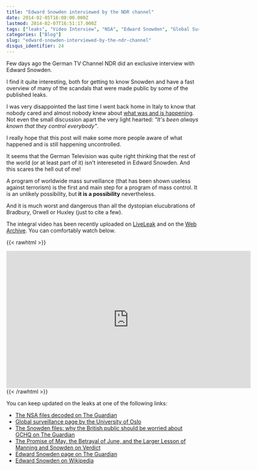 ```yaml
---
title: "Edward Snowden interviewed by the NDR channel"
date: 2014-02-05T16:08:00.000Z
lastmod: 2014-02-07T16:51:17.000Z
tags: ["leaks", "Video Interview", "NSA", "Edward Snowden", "Global Surveillance"]
categories: ["Blog"]
slug: "edward-snowden-interviewed-by-the-ndr-channel"
disqus_identifier: 24
---
```


Few days ago the German TV Channel NDR did an exclusive interview with Edward Snowden.

I find it quite interesting, both for getting to know Snowden and have a fast overview of many of the scandals that were made public by some of the published leaks.

I was very disappointed the last time I went back home in Italy to know that nobody cared and almost nobody knew about [what was and is happening](http://www.theguardian.com/world/the-nsa-files). Not even the small discussion apart the very light hearted: _"It's been always known that they control everybody"_.

I really hope that this post will make some more people aware of what happened and is still happening uncontrolled.

It seems that the German Television was quite right thinking that the rest of the world (or at least part of it) isn't intereseted in Edward Snowden. And this scares the hell out of me!

A program of worldwide mass surveillance (that has been shown useless against terrorism) is the first and main step for a program of mass control. It is an unlikely possibility, but **it is a possibility** nevertheless. 

And it is much worst and dangerous than all the dystopian elucubrations of Bradbury, Orwell or Huxley (just to cite a few).

The integral video has been recently uploaded on [LiveLeak]( http://www.liveleak.com/view?i=f93_1390833151) and on the [Web Archive](https://archive.org/details/snowden_interview_en). You can comfortably watch below.

{{< rawhtml >}}
<iframe width="640" height="360" src="http://www.liveleak.com/ll_embed?f=e2ce8368acfc" frameborder="0" allowfullscreen></iframe>
{{< /rawhtml >}}

You can keep updated on the leaks at one of the following links:

- [The NSA files decoded on The Guardian](http://www.theguardian.com/world/the-nsa-files)
- [Global surveillance page by the University of Oslo](http://www.ub.uio.no/fag/informatikk-matematikk/informatikk/faglig/bibliografier/no21984.html)
- [The Snowden files: why the British public should be worried about GCHQ on The Guardian](http://www.theguardian.com/world/2013/oct/03/edward-snowden-files-john-lanchester)
- [The Promise of May, the Betrayal of June, and the Larger Lesson of Manning and Snowden on Verdict](http://verdict.justia.com/2013/07/17/the-promise-of-may-the-betrayal-of-june-and-the-larger-lesson-of-manning-and-snowden)
- [Edward Snowden page on The Guardian](http://www.theguardian.com/world/edward-snowden)
- [Edward Snowden on Wikipedia](http://en.wikipedia.org/wiki/Edward_Snowden)